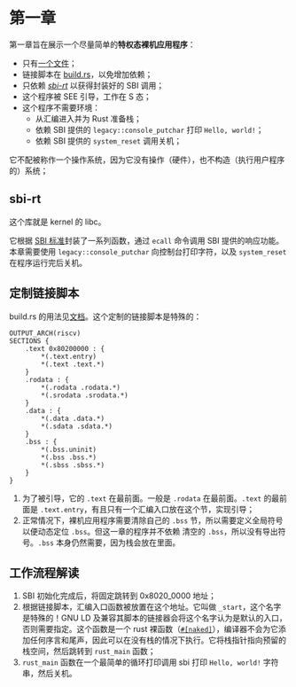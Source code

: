 ﻿# 第一章

第一章旨在展示一个尽量简单的**特权态裸机应用程序**：

- 只有[一个文件](src/main.rs)；
- 链接脚本在 [build.rs](build.rs)，以免增加依赖；
- 只依赖 [*sbi-rt*](https://crates.io/crates/sbi-rt) 以获得封装好的 SBI 调用；
- 这个程序被 SEE 引导，工作在 S 态；
- 这个程序不需要环境：
  - 从汇编进入并为 Rust 准备栈；
  - 依赖 SBI 提供的 `legacy::console_putchar` 打印 `Hello, world!`；
  - 依赖 SBI 提供的 `system_reset` 调用关机；

它不配被称作一个操作系统，因为它没有操作（硬件），也不构造（执行用户程序的）系统；

## sbi-rt

这个库就是 kernel 的 libc。

它根据 [SBI 标准](https://github.com/riscv-non-isa/riscv-sbi-doc)封装了一系列函数，通过 `ecall` 命令调用 SBI 提供的响应功能。本章需要使用 `legacy::console_putchar` 向控制台打印字符，以及 `system_reset` 在程序运行完后关机。

## 定制链接脚本

build.rs 的用法见[文档](https://doc.rust-lang.org/cargo/reference/build-scripts.html)。这个定制的链接脚本是特殊的：

```ld
OUTPUT_ARCH(riscv)
SECTIONS {
    .text 0x80200000 : {
        *(.text.entry)
        *(.text .text.*)
    }
    .rodata : {
        *(.rodata .rodata.*)
        *(.srodata .srodata.*)
    }
    .data : {
        *(.data .data.*)
        *(.sdata .sdata.*)
    }
    .bss : {
        *(.bss.uninit)
        *(.bss .bss.*)
        *(.sbss .sbss.*)
    }
}
```

1. 为了被引导，它的 `.text` 在最前面。一般是 `.rodata` 在最前面。`.text` 的最前面是 `.text.entry`，有且只有一个汇编入口放在这个节，实现引导；
2. 正常情况下，裸机应用程序需要清除自己的 `.bss` 节，所以需要定义全局符号以便动态定位 `.bss`。但这一章的程序并不依赖 清空的 `.bss`，所以没有导出符号。`.bss` 本身仍然需要，因为栈会放在里面。

## 工作流程解读

1. SBI 初始化完成后，将固定跳转到 0x8020_0000 地址；
2. 根据链接脚本，汇编入口函数被放置在这个地址。它叫做 `_start`，这个名字是特殊的！GNU LD 及兼容其脚本的链接器会将这个名字认为是默认的入口，否则需要指定。这个函数是一个 rust 裸函数（[`#[naked]`](https://github.com/rust-lang/rust/issues/90957)），编译器不会为它添加任何序言和尾声，因此可以在没有栈的情况下执行。它将栈指针指向预留的栈空间，然后跳转到 `rust_main` 函数；
3. `rust_main` 函数在一个最简单的循环打印调用 sbi 打印 `Hello, world!` 字符串，然后关机。
